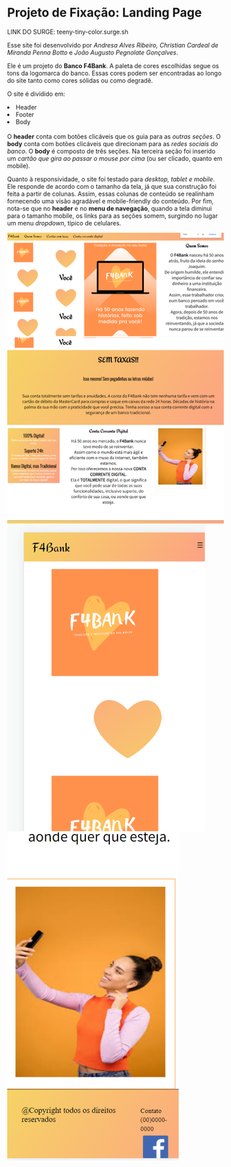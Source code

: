 # Projeto de Fixação: Landing Page

LINK DO SURGE: teeny-tiny-color.surge.sh

Esse site foi desenvolvido por <em>Andresa Alves Ribeiro, Christian Cardeal de Miranda Penna Botto</em> e <em>João Augusto Pegnolate Gonçalves</em>.

Ele é um projeto do <strong>Banco F4Bank</strong>.
A paleta de cores escolhidas segue os tons da logomarca do banco. Essas cores podem ser encontradas ao longo do site tanto como cores sólidas ou como degradê.

O site é dividido em:
<li>Header</li>
<li>Footer</li>
<li>Body</li>
<br>
O <strong>header</strong> conta com botões clicáveis que os guia para as <em>outras seções</em>.
O <strong>body</strong> conta com botões clicáveis que direcionam para as <em>redes sociais do banco</em>.
O <strong>body</strong> é composto de três seções. Na terceira seção foi inserido um <em>cartão que gira ao passar o mouse por cima</em> (ou ser clicado, quanto em mobile).

Quanto à responsividade, o site foi testado para <em>desktop, tablet e mobile</em>. Ele responde de acordo com o tamanho da tela, já que sua construção foi feita a partir de colunas. Assim, essas colunas de conteúdo se realinham fornecendo uma visão agradável e mobile-friendly do conteúdo.
Por fim, nota-se que no <strong>header</strong> e no <strong>menu de navegação</strong>, quando a tela diminui para o tamanho mobile, os links para as seções somem, surgindo no lugar um menu <em>dropdown</em>, típico de celulares.

![Site web](/img/1.png)
![Site web](/img/2.png)
![Site web](/img/3.png)
![Site web](/img/4.png)
![Site web](/img/5.png)
